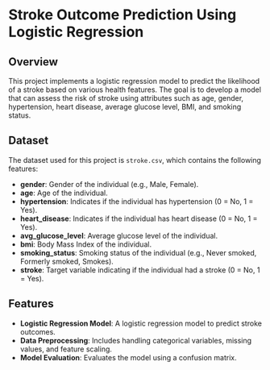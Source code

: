 # Stroke Outcome Prediction Using Logistic Regression

## Overview
This project implements a logistic regression model to predict the likelihood of a stroke based on various health features. The goal is to develop a model that can assess the risk of stroke using attributes such as age, gender, hypertension, heart disease, average glucose level, BMI, and smoking status.

## Dataset
The dataset used for this project is `stroke.csv`, which contains the following features:

- **gender**: Gender of the individual (e.g., Male, Female).
- **age**: Age of the individual.
- **hypertension**: Indicates if the individual has hypertension (0 = No, 1 = Yes).
- **heart_disease**: Indicates if the individual has heart disease (0 = No, 1 = Yes).
- **avg_glucose_level**: Average glucose level of the individual.
- **bmi**: Body Mass Index of the individual.
- **smoking_status**: Smoking status of the individual (e.g., Never smoked, Formerly smoked, Smokes).
- **stroke**: Target variable indicating if the individual had a stroke (0 = No, 1 = Yes).

## Features
- **Logistic Regression Model**: A logistic regression model to predict stroke outcomes.
- **Data Preprocessing**: Includes handling categorical variables, missing values, and feature scaling.
- **Model Evaluation**: Evaluates the model using a confusion matrix.

